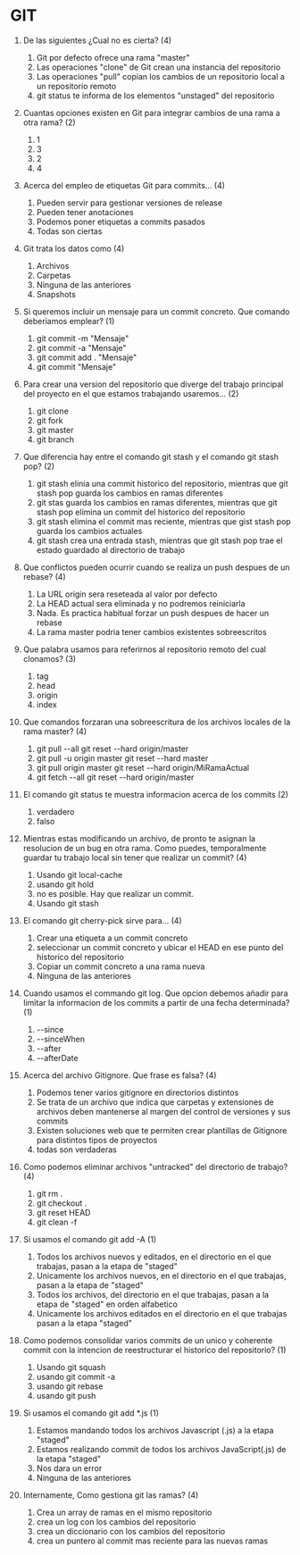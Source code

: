 # GIT
 
1. De las siguientes ¿Cual no es cierta? (4)
   1. Git por defecto ofrece una rama "master"
   2. Las operaciones "clone" de Git crean una instancia del repositorio
   3. Las operaciones "pull" copian los cambios de un repositorio local a un repositorio remoto
   4. git status te informa de los elementos "unstaged" del repositorio
   
2. Cuantas opciones existen en Git para integrar cambios de una rama a otra rama? (2)
   1. 1
   2. 3
   3. 2
   4. 4
   
3. Acerca del empleo de etiquetas Git para commits... (4)
   1. Pueden servir para gestionar versiones de release
   2. Pueden tener anotaciones
   3. Podemos poner etiquetas a commits pasados
   4. Todas son ciertas
   
4. Git trata los datos como (4)
   1. Archivos
   2. Carpetas
   3. Ninguna de las anteriores
   4. Snapshots
   
5. Si queremos incluir un mensaje para un commit concreto. Que comando deberiamos emplear? (1)
   1. git commit -m "Mensaje"
   2. git commit -a "Mensaje"
   3. git commit add . "Mensaje"
   4. git commit "Mensaje"
   
6. Para crear una version del repositorio que diverge del trabajo principal del proyecto en el que estamos trabajando usaremos... (2)
   1. git clone
   2. git fork
   3. git master
   4. git branch
   
7. Que diferencia hay entre el comando git stash y el comando git stash pop? (2)
   1. git stash elinia una commit historico del repositorio, mientras que git stash pop guarda los cambios en ramas diferentes
   2. git stas guarda los cambios en ramas diferentes, mientras que git stash pop elimina un commit del historico del repositorio
   3. git stash elimina el commit mas reciente, mientras que gist stash pop guarda los cambios actuales
   4. git stash crea una entrada stash, mientras que git stash pop trae el estado guardado al directorio de trabajo
   
8. Que conflictos pueden ocurrir cuando se realiza un push despues de un rebase? (4)
   1. La URL origin sera reseteada al valor por defecto
   2. La HEAD actual sera eliminada y no podremos reiniciarla
   3. Nada. Es practica habitual forzar un push despues de hacer un rebase
   4. La rama master podria tener cambios existentes sobreescritos

9. Que palabra usamos para referirnos al repositorio remoto del cual clonamos? (3)
   1. tag
   2. head
   3. origin
   4. index

10. Que comandos forzaran una sobreescritura de los archivos locales de la rama master? (4)
    1. git pull --all git reset --hard origin/master
    2. git pull -u origin master git reset --hard master
    3. git pull origin master git reset --hard origin/MiRamaActual
    4. git fetch --all git reset --hard origin/master

11. El comando git status te muestra informacion acerca de los commits (2)
    1. verdadero
    2. falso

12. Mientras estas modificando un archivo, de pronto te asignan la resolucion de un bug en otra rama. Como puedes, temporalmente guardar tu trabajo local sin tener que realizar un commit? (4)
    1. Usando git local-cache
    2. usando git hold
    3. no es posible. Hay que realizar un commit.
    4. Usando git stash

13. El comando git cherry-pick sirve para... (4)
    1.  Crear una etiqueta a un commit concreto
    2.  seleccionar un commit concreto y ubicar el HEAD en ese punto del historico del repositorio
    3.  Copiar un commit concreto a una rama nueva
    4.  Ninguna de las anteriores   

14. Cuando usamos el commando git log. Que opcion debemos añadir para limitar la informacion de los commits a partir de una fecha determinada? (1)
    1.  --since
    2.  --sinceWhen
    3.  --after
    4.  --afterDate

15. Acerca del archivo Gitignore. Que frase es falsa? (4)
    1.  Podemos tener varios gitignore en directorios distintos
    2.  Se trata de un archivo que indica que carpetas y extensiones de archivos deben mantenerse al margen del control de versiones y sus commits
    3.  Existen soluciones web que te permiten crear plantillas de Gitignore para distintos tipos de proyectos
    4.  todas son verdaderas

16. Como podemos eliminar archivos "untracked" del directorio de trabajo? (4)
    1.  git rm .
    2.  git checkout .
    3.  git reset HEAD
    4.  git clean -f

17. Si usamos el comando git add -A (1)
    1.  Todos los archivos nuevos y editados, en el directorio en el que trabajas, pasan a la etapa de "staged"
    2.  Unicamente los archivos nuevos, en el directorio en el que trabajas, pasan a la etapa de "staged"
    3.  Todos los archivos, del directorio en el que trabajas, pasan a la etapa de "staged" en orden alfabetico
    4.  Unicamente los archivos editados en el directorio en el que trabajas pasan a la etapa "staged"

18. Como podemos consolidar varios commits de un unico y coherente commit con la intencion de reestructurar el historico del repositorio? (1)
    1.  Usando git squash
    2.  usando git commit -a
    3.  usando git rebase
    4.  usando git push

19. Si usamos el comando git add *.js (1)
    1.  Estamos mandando todos los archivos Javascript (.js) a la etapa "staged"
    2.  Estamos realizando commit de todos los archivos JavaScript(.js) de la etapa "staged"
    3.  Nos dara un error
    4.  Ninguna de las anteriores

20. Internamente, Como gestiona git las ramas? (4)
    1.  Crea un array de ramas en el mismo repositorio
    2.  crea un log con los cambios del repositorio
    3.  crea un diccionario con los cambios del repositorio
    4.  crea un puntero al commit mas reciente para las nuevas ramas